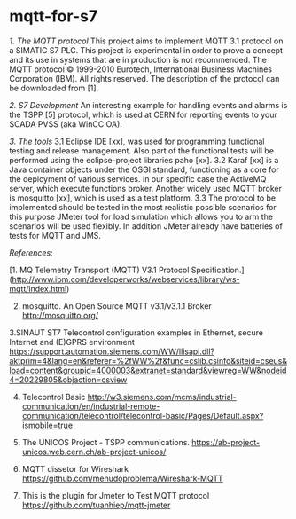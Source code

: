 # mqtt-for-s7

*1. The MQTT protocol*
This project aims to implement MQTT 3.1 protocol on a SIMATIC S7 PLC.
This project is experimental in order to prove a concept and its use in systems that are in production is not recommended.
The MQTT protocol © 1999-2010 Eurotech, International Business Machines Corporation (IBM). All rights reserved. The description of the protocol can be downloaded from [1].

*2. S7 Development*
An interesting example for handling events and alarms is the TSPP [5] protocol, which is used at CERN for reporting events to your SCADA PVSS (aka WinCC OA).

*3. The tools*
3.1 Eclipse IDE [xx], was used for programming functional testing and release management. Also part of the functional tests will be performed using the eclipse-project libraries paho [xx].
3.2 Karaf [xx] is a Java container objects under the OSGI standard, functioning as a core for the deployment of various services. In our specific case the ActiveMQ server, which execute functions broker. Another widely used MQTT broker is mosquitto [xx], which is used as a test platform.
3.3 The protocol to be implemented should be tested in the most realistic possible scenarios for this purpose JMeter tool for load simulation which allows you to arm the scenarios will be used flexibly. In addition JMeter already have batteries of tests for MQTT and JMS.

*References:*

[1. MQ Telemetry Transport (MQTT) V3.1 Protocol Specification.]
(http://www.ibm.com/developerworks/webservices/library/ws-mqtt/index.html)

2. mosquitto. An Open Source MQTT v3.1/v3.1.1 Broker
http://mosquitto.org/

3.SINAUT ST7 Telecontrol configuration examples in Ethernet, secure Internet and (E)GPRS environment
https://support.automation.siemens.com/WW/llisapi.dll?aktprim=4&lang=en&referer=%2fWW%2f&func=cslib.csinfo&siteid=cseus&load=content&groupid=4000003&extranet=standard&viewreg=WW&nodeid4=20229805&objaction=csview

4. Telecontrol Basic
http://w3.siemens.com/mcms/industrial-communication/en/industrial-remote-communication/telecontrol/telecontrol-basic/Pages/Default.aspx?ismobile=true

5. The UNICOS Project - TSPP communications.
https://ab-project-unicos.web.cern.ch/ab-project-unicos/

6.  MQTT dissetor for Wireshark
https://github.com/menudoproblema/Wireshark-MQTT

7. This is the plugin for Jmeter to Test MQTT protocol
https://github.com/tuanhiep/mqtt-jmeter

